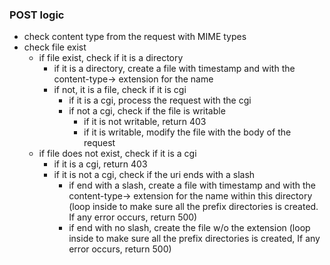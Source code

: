 <h3>POST logic</h3>

- check content type from the request with MIME types
- check file exist
	- if file exist, check if it is a directory
		- if it is a directory, create a file with timestamp and with the content-type-> extension for the name
		- if not, it is a file, check if it is cgi
			- if it is a cgi, process the request with the cgi
			- if not a cgi, check if the file is writable
				- if it is not writable, return 403
				- if it is writable, modify the file with the body of the request
	- if file does not exist, check if it is a cgi
		- if it is a cgi, return 403
		- if it is not a cgi, check if the uri ends with a slash
			- if end with a slash, create a file with timestamp and with the content-type-> extension for the name within this directory (loop inside to make sure all the prefix directories is created. If any error occurs, return 500)
			- if end with no slash, create the file w/o the extension (loop inside to make sure all the prefix directories is created, If any error occurs, return 500)
